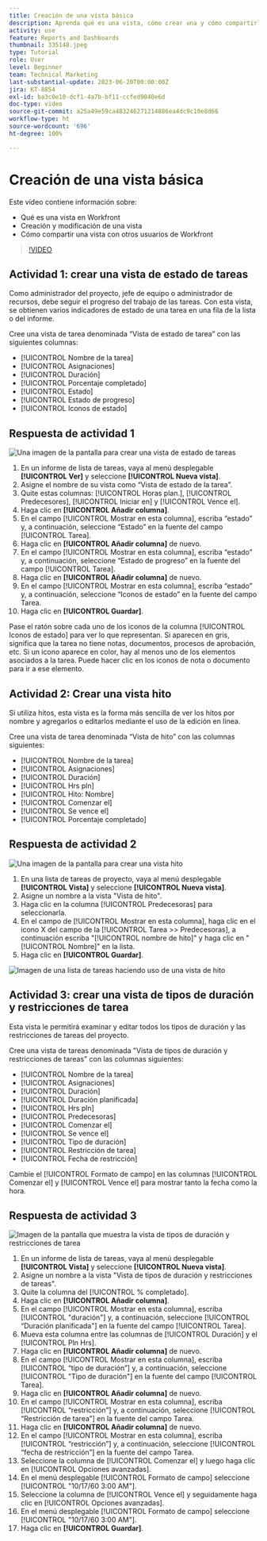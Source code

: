 ```yaml
---
title: Creación de una vista básica
description: Aprenda qué es una vista, cómo crear una y cómo compartirla con otros usuarios en Workfront.
activity: use
feature: Reports and Dashboards
thumbnail: 335148.jpeg
type: Tutorial
role: User
level: Beginner
team: Technical Marketing
last-substantial-update: 2023-06-20T00:00:00Z
jira: KT-8854
exl-id: ba3c0e10-dcf1-4a7b-bf11-ccfed9040e6d
doc-type: video
source-git-commit: a25a49e59ca483246271214886ea4dc9c10e8d66
workflow-type: ht
source-wordcount: '696'
ht-degree: 100%

---
```


# Creación de una vista básica

Este vídeo contiene información sobre:

* Qué es una vista en Workfront
* Creación y modificación de una vista
* Cómo compartir una vista con otros usuarios de Workfront

>[!VIDEO](https://video.tv.adobe.com/v/335148/?quality=12&learn=on)

## Actividad 1: crear una vista de estado de tareas

Como administrador del proyecto, jefe de equipo o administrador de recursos, debe seguir el progreso del trabajo de las tareas. Con esta vista, se obtienen varios indicadores de estado de una tarea en una fila de la lista o del informe.

Cree una vista de tarea denominada “Vista de estado de tarea” con las siguientes columnas:

* [!UICONTROL Nombre de la tarea]
* [!UICONTROL Asignaciones]
* [!UICONTROL Duración]
* [!UICONTROL Porcentaje completado]
* [!UICONTROL Estado]
* [!UICONTROL Estado de progreso]
* [!UICONTROL Iconos de estado]

## Respuesta de actividad 1

![Una imagen de la pantalla para crear una vista de estado de tareas](assets/view-exercise.png)

1. En un informe de lista de tareas, vaya al menú desplegable **[!UICONTROL Ver]** y seleccione **[!UICONTROL Nueva vista]**.
1. Asigne el nombre de su vista como “Vista de estado de la tarea”.
1. Quite estas columnas: [!UICONTROL Horas plan.], [!UICONTROL Predecesores], [!UICONTROL Iniciar en] y [!UICONTROL Vence el].
1. Haga clic en **[!UICONTROL Añadir columna]**.
1. En el campo [!UICONTROL Mostrar en esta columna], escriba “estado” y, a continuación, seleccione “Estado” en la fuente del campo [!UICONTROL Tarea].
1. Haga clic en **[!UICONTROL Añadir columna]** de nuevo.
1. En el campo [!UICONTROL Mostrar en esta columna], escriba “estado” y, a continuación, seleccione “Estado de progreso” en la fuente del campo [!UICONTROL Tarea].
1. Haga clic en **[!UICONTROL Añadir columna]** de nuevo.
1. En el campo [!UICONTROL Mostrar en esta columna], escriba “estado” y, a continuación, seleccione “Iconos de estado” en la fuente del campo Tarea.
1. Haga clic en **[!UICONTROL Guardar]**.

Pase el ratón sobre cada uno de los iconos de la columna [!UICONTROL Iconos de estado] para ver lo que representan. Si aparecen en gris, significa que la tarea no tiene notas, documentos, procesos de aprobación, etc. Si un icono aparece en color, hay al menos uno de los elementos asociados a la tarea. Puede hacer clic en los iconos de nota o documento para ir a ese elemento.

## Actividad 2: Crear una vista hito

Si utiliza hitos, esta vista es la forma más sencilla de ver los hitos por nombre y agregarlos o editarlos mediante el uso de la edición en línea.

Cree una vista de tarea denominada “Vista de hito” con las columnas siguientes:

* [!UICONTROL Nombre de la tarea]
* [!UICONTROL Asignaciones]
* [!UICONTROL Duración]
* [!UICONTROL Hrs pln]
* [!UICONTROL Hito: Nombre]
* [!UICONTROL Comenzar el]
* [!UICONTROL Se vence el]
* [!UICONTROL Porcentaje completado]


## Respuesta de actividad 2

![Una imagen de la pantalla para crear una vista hito](assets/view-milestone-exercise-1.png)

1. En una lista de tareas de proyecto, vaya al menú desplegable **[!UICONTROL Vista]** y seleccione **[!UICONTROL Nueva vista]**.
1. Asigne un nombre a la vista &quot;Vista de hito&quot;.
1. Haga clic en la columna [!UICONTROL Predecesoras] para seleccionarla.
1. En el campo de [!UICONTROL Mostrar en esta columna], haga clic en el icono X del campo de la [!UICONTROL Tarea >> Predecesoras], a continuación escriba &quot;[!UICONTROL nombre de hito]&quot; y haga clic en &quot;[!UICONTROL Nombre]&quot; en la lista.
1. Haga clic en **[!UICONTROL Guardar]**.

![Imagen de una lista de tareas haciendo uso de una vista de hito](assets/view-milestone-exercise-2.png)

## Actividad 3: crear una vista de tipos de duración y restricciones de tarea

Esta vista le permitirá examinar y editar todos los tipos de duración y las restricciones de tareas del proyecto.

Cree una vista de tareas denominada &quot;Vista de tipos de duración y restricciones de tareas&quot; con las columnas siguientes:

* [!UICONTROL Nombre de la tarea]
* [!UICONTROL Asignaciones]
* [!UICONTROL Duración]
* [!UICONTROL Duración planificada]
* [!UICONTROL Hrs pln]
* [!UICONTROL Predecesoras]
* [!UICONTROL Comenzar el]
* [!UICONTROL Se vence el]
* [!UICONTROL Tipo de duración]
* [!UICONTROL Restricción de tarea]
* [!UICONTROL Fecha de restricción]

Cambie el [!UICONTROL Formato de campo] en las columnas [!UICONTROL Comenzar el] y [!UICONTROL Vence el] para mostrar tanto la fecha como la hora.

## Respuesta de actividad 3

![Imagen de la pantalla que muestra la vista de tipos de duración y restricciones de tarea](assets/view-activity-3.png)

1. En un informe de lista de tareas, vaya al menú desplegable **[!UICONTROL Vista]** y seleccione **[!UICONTROL Nueva vista]**.
1. Asigne un nombre a la vista &quot;Vista de tipos de duración y restricciones de tareas&quot;.
1. Quite la columna del [!UICONTROL % completado].
1. Haga clic en **[!UICONTROL Añadir columna]**.
1. En el campo [!UICONTROL Mostrar en esta columna], escriba [!UICONTROL &quot;duración&quot;] y, a continuación, seleccione [!UICONTROL “Duración planificada&quot;] en la fuente del campo [!UICONTROL Tarea].
1. Mueva esta columna entre las columnas de [!UICONTROL Duración] y el [!UICONTROL Pln Hrs].
1. Haga clic en **[!UICONTROL Añadir columna]** de nuevo.
1. En el campo [!UICONTROL Mostrar en esta columna], escriba [!UICONTROL “tipo de duración”] y, a continuación, seleccione [!UICONTROL &quot;Tipo de duración&quot;] en la fuente del campo [!UICONTROL Tarea].
1. Haga clic en **[!UICONTROL Añadir columna]** de nuevo.
1. En el campo [!UICONTROL Mostrar en esta columna], escriba [!UICONTROL “restricción”] y, a continuación, seleccione [!UICONTROL “Restricción de tarea”] en la fuente del campo Tarea.
1. Haga clic en **[!UICONTROL Añadir columna]** de nuevo.
1. En el campo [!UICONTROL Mostrar en esta columna], escriba [!UICONTROL “restricción”] y, a continuación, seleccione [!UICONTROL “fecha de restricción”] en la fuente del campo Tarea.
1. Seleccione la columna de [!UICONTROL Comenzar el] y luego haga clic en [!UICONTROL Opciones avanzadas].
1. En el menú desplegable [!UICONTROL Formato de campo] seleccione [!UICONTROL &quot;10/17/60 3:00 AM&quot;].
1. Seleccione la columna de [!UICONTROL Vence el] y seguidamente haga clic en [!UICONTROL Opciones avanzadas].
1. En el menú desplegable [!UICONTROL Formato de campo] seleccione [!UICONTROL &quot;10/17/60 3:00 AM&quot;].
1. Haga clic en **[!UICONTROL Guardar]**.

